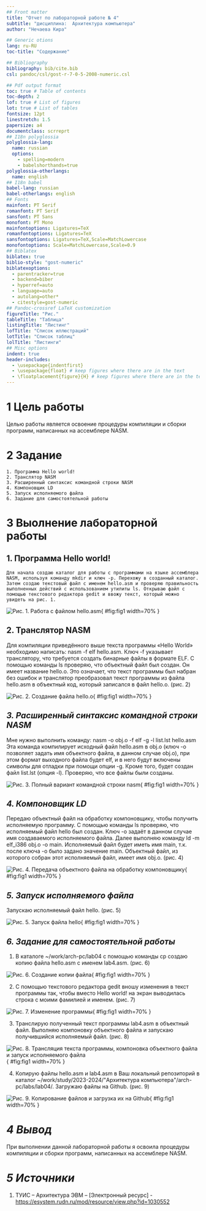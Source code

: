 ```yaml
---
## Front matter
title: "Отчет по лабораторной работе № 4"
subtitle: "дисциплина:	Архитектура компьютера"
author: "Нечаева Кира"

## Generic otions
lang: ru-RU
toc-title: "Содержание"

## Bibliography
bibliography: bib/cite.bib
csl: pandoc/csl/gost-r-7-0-5-2008-numeric.csl

## Pdf output format
toc: true # Table of contents
toc-depth: 2
lof: true # List of figures
lot: true # List of tables
fontsize: 12pt
linestretch: 1.5
papersize: a4
documentclass: scrreprt
## I18n polyglossia
polyglossia-lang:
  name: russian
  options:
	- spelling=modern
	- babelshorthands=true
polyglossia-otherlangs:
  name: english
## I18n babel
babel-lang: russian
babel-otherlangs: english
## Fonts
mainfont: PT Serif
romanfont: PT Serif
sansfont: PT Sans
monofont: PT Mono
mainfontoptions: Ligatures=TeX
romanfontoptions: Ligatures=TeX
sansfontoptions: Ligatures=TeX,Scale=MatchLowercase
monofontoptions: Scale=MatchLowercase,Scale=0.9
## Biblatex
biblatex: true
biblio-style: "gost-numeric"
biblatexoptions:
  - parentracker=true
  - backend=biber
  - hyperref=auto
  - language=auto
  - autolang=other*
  - citestyle=gost-numeric
## Pandoc-crossref LaTeX customization
figureTitle: "Рис."
tableTitle: "Таблица"
listingTitle: "Листинг"
lofTitle: "Список иллюстраций"
lotTitle: "Список таблиц"
lolTitle: "Листинги"
## Misc options
indent: true
header-includes:
  - \usepackage{indentfirst}
  - \usepackage{float} # keep figures where there are in the text
  - \floatplacement{figure}{H} # keep figures where there are in the text
---
```


# 1 Цель работы
Целью работы является освоение процедуры компиляции и сборки программ, написанных на ассемблере NASM.






















# 2 Задание
    1. Программа Hello world!
    2. Транслятор NASM
    3. Расширенный синтаксис командной строки NASM
    4. Компоновщик LD
    5. Запуск исполняемого файла
    6. Задание для самостоятельной работы

# 3 Выолнение лабораторной работы
## 1. Программа Hello world!
	Для начала создаю каталог для работы с программами на языке ассемблера NASM, используя команду mkdir и ключ -p. Перехожу в созданный каталог.  Затем создаю текстовый файл с именем hello.asm и проверяю правильность выполненных действий с использованием утилиты ls. Открываю файл с помощью текстового редактора gedit и ввожу текст, который можно увидеть на рис. 1.
 
![Рис. 1. Работа с файлом hello.asm ](lab04/report/images4/Im1.png){
#fig:fig1 width=70% } 

## 2. Транслятор NASM
Для компиляции приведённого выше текста программы «Hello World» необходимо написать: nasm -f elf hello.asm. Ключ -f указывает транслятору, что требуется создать бинарные файлы в формате ELF. 
С помощью команды ls проверяю, что объектный файл был создан. Он имеет название hello.o. Это означает, что текст программы был набран без ошибок и  транслятор преобразовал текст программы из файла hello.asm в объектный код, который записался в файл hello.o. (рис. 2)

![Рис. 2. Создание файла hello.o](lab04/report/images4/Im2.png){
#fig:fig1 width=70% } 

## *3. Расширенный синтаксис командной строки NASM*
Мне нужно выполнить команду: 
nasm -o obj.o -f elf -g -l list.lst hello.asm 
Эта команда компилирует исходный файл hello.asm в obj.o (ключ -o позволяет задать имя объектного файла, в данном случае obj.o), при этом формат выходного файла будет elf, и в него будут включены символы для отладки при помощи опции -g. Кроме того, будет создан файл list.lst (опция -l). 
Проверяю, что все файлы были созданы.

![Рис. 3. Полный вариант командной строки nasm](lab04/report/images4/Im3.png){
#fig:fig1 width=70% } 

## *4. Компоновщик LD*
Передаю объектный файл на обработку компоновщику, чтобы получить исполняемую программу.
С помощью команды ls проверяю, что исполняемый файл hello был создан. Ключ -o задаёт в данном случае имя создаваемого исполняемого файла. 
Далее выполняю команду ld -m elf_i386 obj.o -o main. Исполняемый файл будет иметь имя main, т.к. после ключа -о было задано значение main. Объектный файл, из которого собран этот исполняемый файл, имеет имя obj.o. (рис. 4)

![Рис. 4. Передача объектного файла на обработку компоновщику](lab04/report/images4/Im4.png){
#fig:fig1 width=70% } 

## *5. Запуск исполняемого файла*
Запускаю исполняемый файл hello. (рис. 5)

![Рис. 5. Запуск файла hello](lab04/report/images4/Im5.png){
#fig:fig1 width=70% } 

## *6. Задание для самостоятельной работы*
1. В каталоге ~/work/arch-pc/lab04 с помощью команды cp создаю копию файла hello.asm с именем lab4.asm. (рис. 6)

![Рис. 6. Создание копии файла](lab04/report/images4/Im6.png){
#fig:fig1 width=70% } 

2. С помощью текстового редактора gedit вношу изменения в текст программы так, чтобы вместо Hello world! на экран выводилась строка с моими фамилией и именем. (рис. 7)

![Рис. 7. Изменение программы](lab04/report/images4.tar.xz/Im7.png){
#fig:fig1 width=70% } 

3. Транслирую полученный текст программы lab4.asm в объектный файл. Выполняю компоновку объектного файла и запускаю получившийся исполняемый файл. (рис. 8)

![Рис. 8.  Трансляция текста программы, компоновка объектного файла и запуск исполняемого файла](lab04/report/images4.tar.xz/Im8.png){
#fig:fig1 width=70% } 

4. Копирую файлы hello.asm и lab4.asm в Ваш локальный репозиторий в каталог ~/work/study/2023-2024/"Архитектура компьютера"/arch-pc/labs/lab04/. Загружаю файлы на Github. (рис. 9)

![Рис. 9. Копирование файлов и загрузка их на Github](lab04/report/images4.tar.xz/Im9.png){
#fig:fig1 width=70% } 







# *4 Вывод*
При выполнении данной лабораторной работы я освоила процедуры компиляции и сборки программ, написанных на ассемблере NASM.

# *5 Источники*
1. ТУИС – Архитектура ЭВМ – [Электронный ресурс] -
https://esystem.rudn.ru/mod/resource/view.php?id=1030552
